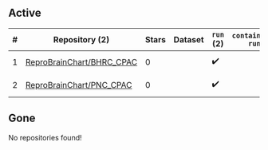## Active
| # | Repository (2) | Stars | Dataset | `run` (2) | `containers-run` | Last Modified |
| --- | --- | --- | --- | --- | --- | --- |
| 1 | [ReproBrainChart/BHRC_CPAC](https://github.com/ReproBrainChart/BHRC_CPAC) | 0 |  | :heavy_check_mark: |  | 2024-06-06 14:40:29+00:00 |
| 2 | [ReproBrainChart/PNC_CPAC](https://github.com/ReproBrainChart/PNC_CPAC) | 0 |  | :heavy_check_mark: |  | 2024-06-06 16:48:23+00:00 |

## Gone
No repositories found!
